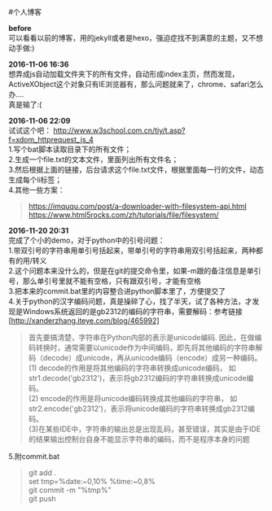 ﻿#个人博客

**before**  
可以看看以前的博客，用的jekyll或者是hexo，强迫症找不到满意的主题，又不想动手做:)   

**2016-11-06 16:36**  
想弄成js自动加载文件夹下的所有文件，自动形成index主页，然而发现，ActiveXObject这个对象只有IE浏览器有，那么问题就来了，chrome、safari怎么办....  
真是输了:(


**2016-11-06 22:09**  
试试这个吧： http://www.w3school.com.cn/tiy/t.asp?f=xdom_httprequest_js_4   
1.写个bat脚本读取目录下的所有文件；  
2.生成一个file.txt的文本文件，里面列出所有文件名；  
3.然后根据上面的链接，后台请求这个file.txt文件，根据里面每一行的文件，动态生成每个li标签；  
4.其他一些方案：  
> https://imququ.com/post/a-downloader-with-filesystem-api.html
> https://www.html5rocks.com/zh/tutorials/file/filesystem/


**2016-11-20 20:31**   
完成了个小的demo，对于python中的引号问题：  
1.带双引号的字符串用单引号括起来，带单引号的字符串用双引号括起来，两种都有的用/转义  
2.这个问题本来没什么的，但是在git的提交命令里，如果-m跟的备注信息是单引号，那么单引号里就不能有空格，只有跟双引号，才能有空格  
3.把本来的commit.bat里的内容整合进python脚本里了，方便提交了  
4.关于python的汉字编码问题，真是操碎了心，找了半天，试了各种方法，才发现是Windows系统返回的是gb2312的编码的字符串，需要解码：参考链接[http://xanderzhang.iteye.com/blog/465992]
> 首先要搞清楚，字符串在Python内部的表示是unicode编码. 因此，在做编码转换时，通常需要以unicode作为中间编码，即先将其他编码的字符串解码（decode）成unicode，再从unicode编码（encode）成另一种编码。 
> (1) decode的作用是将其他编码的字符串转换成unicode编码， 如str1.decode('gb2312')，表示将gb2312编码的字符串转换成unicode编码。  
> (2) encode的作用是将unicode编码转换成其他编码的字符串， 如str2.encode('gb2312')，表示将unicode编码的字符串转换成gb2312编码。   
>  (3)在某些IDE中，字符串的输出总是出现乱码，甚至错误，其实是由于IDE的结果输出控制台自身不能显示字符串的编码，而不是程序本身的问题     


5.附commit.bat   
> git add .  
> set tmp=%date:~0,10% %time:~0,8%  
> git commit -m "%tmp%"  
> git push  


